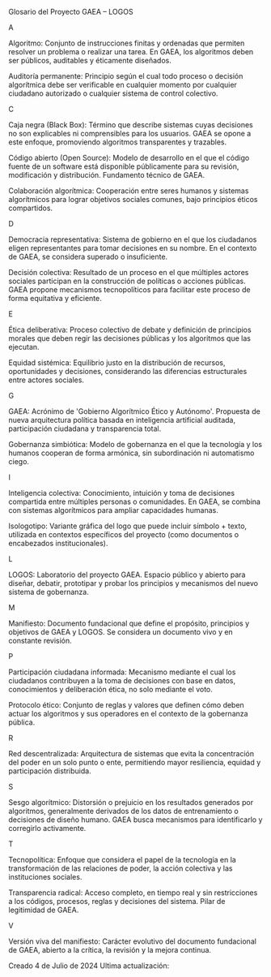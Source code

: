 Glosario del Proyecto GAEA – LOGOS

A

Algoritmo: Conjunto de instrucciones finitas y ordenadas que permiten resolver un problema o realizar una tarea. En GAEA, los algoritmos deben ser públicos, auditables y éticamente diseñados.

Auditoría permanente: Principio según el cual todo proceso o decisión algorítmica debe ser verificable en cualquier momento por cualquier ciudadano autorizado o cualquier sistema de control colectivo.

C

Caja negra (Black Box): Término que describe sistemas cuyas decisiones no son explicables ni comprensibles para los usuarios. GAEA se opone a este enfoque, promoviendo algoritmos transparentes y trazables.

Código abierto (Open Source): Modelo de desarrollo en el que el código fuente de un software está disponible públicamente para su revisión, modificación y distribución. Fundamento técnico de GAEA.

Colaboración algorítmica: Cooperación entre seres humanos y sistemas algorítmicos para lograr objetivos sociales comunes, bajo principios éticos compartidos.

D

Democracia representativa: Sistema de gobierno en el que los ciudadanos eligen representantes para tomar decisiones en su nombre. En el contexto de GAEA, se considera superado o insuficiente.

Decisión colectiva: Resultado de un proceso en el que múltiples actores sociales participan en la construcción de políticas o acciones públicas. GAEA propone mecanismos tecnopolíticos para facilitar este proceso de forma equitativa y eficiente.

E

Ética deliberativa: Proceso colectivo de debate y definición de principios morales que deben regir las decisiones públicas y los algoritmos que las ejecutan.

Equidad sistémica: Equilibrio justo en la distribución de recursos, oportunidades y decisiones, considerando las diferencias estructurales entre actores sociales.

G

GAEA: Acrónimo de 'Gobierno Algorítmico Ético y Autónomo'. Propuesta de nueva arquitectura política basada en inteligencia artificial auditada, participación ciudadana y transparencia total.

Gobernanza simbiótica: Modelo de gobernanza en el que la tecnología y los humanos cooperan de forma armónica, sin subordinación ni automatismo ciego.

I

Inteligencia colectiva: Conocimiento, intuición y toma de decisiones compartida entre múltiples personas o comunidades. En GAEA, se combina con sistemas algorítmicos para ampliar capacidades humanas.

Isologotipo: Variante gráfica del logo que puede incluir símbolo + texto, utilizada en contextos específicos del proyecto (como documentos o encabezados institucionales).

L

LOGOS: Laboratorio del proyecto GAEA. Espacio público y abierto para diseñar, debatir, prototipar y probar los principios y mecanismos del nuevo sistema de gobernanza.

M

Manifiesto: Documento fundacional que define el propósito, principios y objetivos de GAEA y LOGOS. Se considera un documento vivo y en constante revisión.

P

Participación ciudadana informada: Mecanismo mediante el cual los ciudadanos contribuyen a la toma de decisiones con base en datos, conocimientos y deliberación ética, no solo mediante el voto.

Protocolo ético: Conjunto de reglas y valores que definen cómo deben actuar los algoritmos y sus operadores en el contexto de la gobernanza pública.

R

Red descentralizada: Arquitectura de sistemas que evita la concentración del poder en un solo punto o ente, permitiendo mayor resiliencia, equidad y participación distribuida.

S

Sesgo algorítmico: Distorsión o prejuicio en los resultados generados por algoritmos, generalmente derivados de los datos de entrenamiento o decisiones de diseño humano. GAEA busca mecanismos para identificarlo y corregirlo activamente.

T

Tecnopolítica: Enfoque que considera el papel de la tecnología en la transformación de las relaciones de poder, la acción colectiva y las instituciones sociales.

Transparencia radical: Acceso completo, en tiempo real y sin restricciones a los códigos, procesos, reglas y decisiones del sistema. Pilar de legitimidad de GAEA.

V

Versión viva del manifiesto: Carácter evolutivo del documento fundacional de GAEA, abierto a la crítica, la revisión y la mejora continua.


Creado 4 de Julio de 2024
Ultima actualización:
